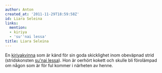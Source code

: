 ```yaml
---
author: Anton
created_at: '2011-11-29T18:59:58Z'
id: Liara Seleina
links:
  mention:
  - kiriya
  - 'su''nai lessa'
title: Liara Seleina
---
```


En [kiriyakvinna] som är känd för sin goda skicklighet inom obeväpnad strid (stridskonsten [su'nai
lessa]). Hon är oerhört kokett och skulle bli förolämpad om någon som är för ful kommer i närheten
av henne.

  [kiriyakvinna]: kiriya
  [su'nai lessa]: sunai_lessa
